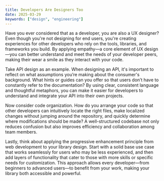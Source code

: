 ```yaml
---
title: Developers Are Designers Too
date: 2025-03-29
keywords: ["design", "engineering"]
---
```


Have you ever considered that as a developer, you are also a UX designer? Even though you're not designing for end users, you're creating experiences for other developers who rely on the tools, libraries, and frameworks you build. By applying empathy—a core element of UX design—you can better understand and meet the needs of your developer peers, making their wear a smile as they interact with your code.

Take API design as an example. When designing an API, it's important to reflect on what assumptions you’re making about the consumer's background. What hints or guides can you offer so that users don’t have to constantly refer to the documentation? By using clear, consistent language and thoughtful metaphors, you can make it easier for developers to understand and integrate your API into their own projects.

Now consider code organization. How do you arrange your code so that other developers can intuitively locate the right files, make localized changes without jumping around the repository, and quickly determine where modifications should be made? A well-structured codebase not only reduces confusion but also improves efficiency and collaboration among team members.

Lastly, think about applying the progressive enhancement principle from web development to your library design. Start with a solid base use case that works seamlessly for users who may be less experienced, and then add layers of functionality that cater to those with more skills or specific needs for customization. This approach allows every developer—from beginners to advanced users—to benefit from your work, making your library both accessible and powerful.